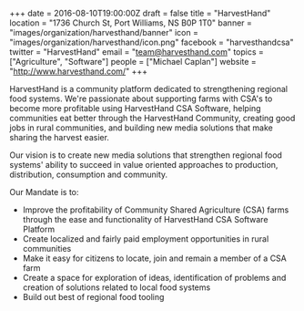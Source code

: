 +++
date = 2016-08-10T19:00:00Z
draft = false
title = "HarvestHand"
location = "1736 Church St, Port Williams, NS B0P 1T0"
banner = "images/organization/harvesthand/banner"
icon = "images/organization/harvesthand/icon.png"
facebook = "harvesthandcsa"
twitter = "HarvestHand"
email = "team@harvesthand.com"
topics = ["Agriculture", "Software"]
people = ["Michael Caplan"]
website = "http://www.harvesthand.com/"
+++

HarvestHand is a community platform dedicated to strengthening regional food systems. We're passionate about supporting farms with CSA's to become more profitable using HarvestHand CSA Software, helping communities eat better through the HarvestHand Community, creating good jobs in rural communities, and building new media solutions that make sharing the harvest easier.

Our vision is to create new media solutions that strengthen regional food systems' ability to succeed in value oriented approaches to production, distribution, consumption and community.

Our Mandate is to:

 - Improve the profitability of Community Shared Agriculture (CSA) farms through the ease and functionality of HarvestHand CSA Software Platform
 - Create localized and fairly paid employment opportunities in rural communities
 - Make it easy for citizens to locate, join and remain a member of a CSA farm
 - Create a space for exploration of ideas, identification of problems and creation of solutions related to local food systems
 - Build out best of regional food tooling
